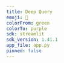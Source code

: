 ```yaml
---
title: Deep Query
emoji: 🚀
colorFrom: green
colorTo: purple
sdk: streamlit
sdk_version: 1.41.1
app_file: app.py
pinned: false
---
```

